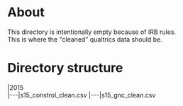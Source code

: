 # About
This directory is intentionally empty because of IRB rules.  
This is where the "cleaned" qualtrics data should be.  

# Directory structure
|2015  
|---|s15_constrol_clean.csv
|---|s15_gnc_clean.csv
